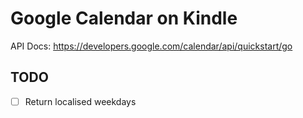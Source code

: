 Google Calendar on Kindle
===

API Docs:
https://developers.google.com/calendar/api/quickstart/go

TODO
---
- [ ] Return localised weekdays



